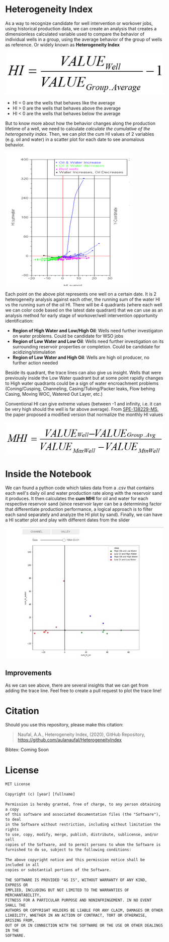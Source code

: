 # Heterogeneity Index

As a way to recognize candidate for well intervention or workover jobs, using historical production data, we can create an analysis that creates a dimensionless calculated variable used to compare the behavior of individual wells in a group, using the average behavior of the group of wells as reference. Or widely known as **Heterogeneity Index**

![alt text](https://github.com/aulanaufal/HeterogeneityIndex/blob/master/HI_Formula.png?raw=true)

* HI = 0 are the wells that behaves like the average
* HI > 0 are the wells that behaves above the average
* HI < 0 are the wells that behaves below the average

But to know more about how the behavior changes along the production lifetime of a well, we need to calculate *calculate the cumulative of the heterogeneity index.* Then, we can plot the cum HI values of 2 variables (e.g. oil and water) in a scatter plot for each date to see anomalous behavior.

![alt text](https://github.com/aulanaufal/HeterogeneityIndex/blob/master/HI_Plot_Example.png?raw=true)

Each point on the above plot represents one well on a certain date. It is 2 heterogeneity analysis against each other, the running sum of the water HI vs the running sum of the oil HI. There will be 4 quadrants (where each well we can color code based on the latest date quadrant) that we can use as an analysis method for early stage of workover/well intervention opportunity identification:

* __Region of High Water and Low/High Oil__: Wells need further investigaton on water problems. Could be candidate for WSO jobs
* __Region of Low Water and Low Oil__: Wells need further investigation on its surrounding reservoir properties or completion. Could be candidate for acidizing/stimulation
* __Region of Low Water and High Oil__: Wells are high oil producer, no further action needed

Beside its quadrant, the trace lines can also give us insight. Wells that were previously inside the Low Water quadrant but at some point rapidly changes to High water quadrants could be a sign of water encroachment problems (Coning/Cusping, Channeling, Casing/Tubing/Packer leaks, Flow behing Casing, Moving WOC, Watered Out Layer, etc.)

Conventional HI can give extreme values (between -1 and infinity, i.e. it can be very high should the well is far above average). From [SPE-138229-MS](https://doi.org/10.2118/138229-MS), the paper proposed a modified version that normalize the monthly HI values

![alt text](https://github.com/aulanaufal/HeterogeneityIndex/blob/master/MHI_Formula.png?raw=true)

# Inside the Notebook

We can found a python code which takes data from a .csv that contains each well's daily oil and water production rate along with the reservoir sand it produces. It then calculates the __cum MHI__ for oil and water for each respective reservoir sand (since reservoir layer can be a determining factor that differentiate production performance, a logical approach is to filter each sand separately and analyze the HI plot by sand). Finally, we can have a HI scatter plot and play with different dates from the slider

![alt text](https://github.com/aulanaufal/HeterogeneityIndex/blob/master/MHI_Plot.jpg?raw=true)

## Improvements

As we can see above, there are several insights that we can get from adding the trace line. Feel free to create a pull request to plot the trace line!

# Citation

Should you use this repository, please make this citation:

> Naufal, A.A., Heterogeneity Index, (2020), GitHub Repository, https://github.com/aulanaufal/HeterogeneityIndex

Bibtex: Coming Soon

# License 

```
MIT License

Copyright (c) [year] [fullname]

Permission is hereby granted, free of charge, to any person obtaining a copy
of this software and associated documentation files (the "Software"), to deal
in the Software without restriction, including without limitation the rights
to use, copy, modify, merge, publish, distribute, sublicense, and/or sell
copies of the Software, and to permit persons to whom the Software is
furnished to do so, subject to the following conditions:

The above copyright notice and this permission notice shall be included in all
copies or substantial portions of the Software.

THE SOFTWARE IS PROVIDED "AS IS", WITHOUT WARRANTY OF ANY KIND, EXPRESS OR
IMPLIED, INCLUDING BUT NOT LIMITED TO THE WARRANTIES OF MERCHANTABILITY,
FITNESS FOR A PARTICULAR PURPOSE AND NONINFRINGEMENT. IN NO EVENT SHALL THE
AUTHORS OR COPYRIGHT HOLDERS BE LIABLE FOR ANY CLAIM, DAMAGES OR OTHER
LIABILITY, WHETHER IN AN ACTION OF CONTRACT, TORT OR OTHERWISE, ARISING FROM,
OUT OF OR IN CONNECTION WITH THE SOFTWARE OR THE USE OR OTHER DEALINGS IN THE
SOFTWARE.
```




